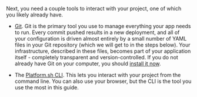 Next, you need a couple tools to interact with your project, one of which you likely already have.

* [Git](https://git-scm.com/).
  Git is the primary tool you use to manage everything your app needs to run.
  Every commit pushed results in a new deployment, and all of your configuration is driven almost entirely by a small number of YAML files in your Git repository (which we will get to in the steps below).
  Your infrastructure, described in these files, becomes part of your application itself - completely transparent and version-controlled.
  If you do not already have Git on your computer, you should [install it now](https://docs.github.com/en/get-started/quickstart/set-up-git).

* The [Platform.sh CLI](/development/cli/_index.md).
  This lets you interact with your project from the command line.
  You can also use your browser, but the CLI is the tool you use the most in this guide.
